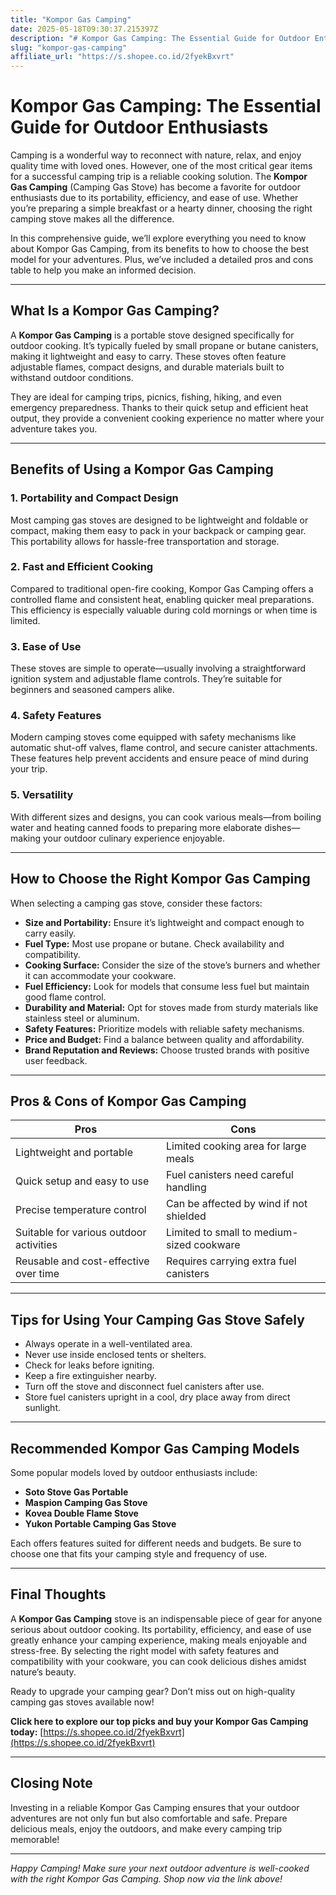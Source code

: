 ```yaml
---
title: "Kompor Gas Camping"
date: 2025-05-18T09:30:37.215397Z
description: "# Kompor Gas Camping: The Essential Guide for Outdoor Enthusiasts..."
slug: "kompor-gas-camping"
affiliate_url: "https://s.shopee.co.id/2fyekBxvrt"
---
```

# Kompor Gas Camping: The Essential Guide for Outdoor Enthusiasts

Camping is a wonderful way to reconnect with nature, relax, and enjoy quality time with loved ones. However, one of the most critical gear items for a successful camping trip is a reliable cooking solution. The **Kompor Gas Camping** (Camping Gas Stove) has become a favorite for outdoor enthusiasts due to its portability, efficiency, and ease of use. Whether you’re preparing a simple breakfast or a hearty dinner, choosing the right camping stove makes all the difference.

In this comprehensive guide, we’ll explore everything you need to know about Kompor Gas Camping, from its benefits to how to choose the best model for your adventures. Plus, we’ve included a detailed pros and cons table to help you make an informed decision.

---

## What Is a Kompor Gas Camping?

A **Kompor Gas Camping** is a portable stove designed specifically for outdoor cooking. It’s typically fueled by small propane or butane canisters, making it lightweight and easy to carry. These stoves often feature adjustable flames, compact designs, and durable materials built to withstand outdoor conditions.

They are ideal for camping trips, picnics, fishing, hiking, and even emergency preparedness. Thanks to their quick setup and efficient heat output, they provide a convenient cooking experience no matter where your adventure takes you.

---

## Benefits of Using a Kompor Gas Camping

### 1. Portability and Compact Design

Most camping gas stoves are designed to be lightweight and foldable or compact, making them easy to pack in your backpack or camping gear. This portability allows for hassle-free transportation and storage.

### 2. Fast and Efficient Cooking

Compared to traditional open-fire cooking, Kompor Gas Camping offers a controlled flame and consistent heat, enabling quicker meal preparations. This efficiency is especially valuable during cold mornings or when time is limited.

### 3. Ease of Use

These stoves are simple to operate—usually involving a straightforward ignition system and adjustable flame controls. They’re suitable for beginners and seasoned campers alike.

### 4. Safety Features

Modern camping stoves come equipped with safety mechanisms like automatic shut-off valves, flame control, and secure canister attachments. These features help prevent accidents and ensure peace of mind during your trip.

### 5. Versatility

With different sizes and designs, you can cook various meals—from boiling water and heating canned foods to preparing more elaborate dishes—making your outdoor culinary experience enjoyable.

---

## How to Choose the Right Kompor Gas Camping

When selecting a camping gas stove, consider these factors:

- **Size and Portability:** Ensure it’s lightweight and compact enough to carry easily.
- **Fuel Type:** Most use propane or butane. Check availability and compatibility.
- **Cooking Surface:** Consider the size of the stove’s burners and whether it can accommodate your cookware.
- **Fuel Efficiency:** Look for models that consume less fuel but maintain good flame control.
- **Durability and Material:** Opt for stoves made from sturdy materials like stainless steel or aluminum.
- **Safety Features:** Prioritize models with reliable safety mechanisms.
- **Price and Budget:** Find a balance between quality and affordability.
- **Brand Reputation and Reviews:** Choose trusted brands with positive user feedback.

---

## Pros & Cons of Kompor Gas Camping

| **Pros**                              | **Cons**                              |
|---------------------------------------|--------------------------------------|
| Lightweight and portable             | Limited cooking area for large meals |
| Quick setup and easy to use           | Fuel canisters need careful handling |
| Precise temperature control           | Can be affected by wind if not shielded |
| Suitable for various outdoor activities | Limited to small to medium-sized cookware |
| Reusable and cost-effective over time | Requires carrying extra fuel canisters |

---

## Tips for Using Your Camping Gas Stove Safely

- Always operate in a well-ventilated area.
- Never use inside enclosed tents or shelters.
- Check for leaks before igniting.
- Keep a fire extinguisher nearby.
- Turn off the stove and disconnect fuel canisters after use.
- Store fuel canisters upright in a cool, dry place away from direct sunlight.

---

## Recommended Kompor Gas Camping Models

Some popular models loved by outdoor enthusiasts include:

- **Soto Stove Gas Portable**  
- **Maspion Camping Gas Stove**  
- **Kovea Double Flame Stove**  
- **Yukon Portable Camping Gas Stove**  

Each offers features suited for different needs and budgets. Be sure to choose one that fits your camping style and frequency of use.

---

## Final Thoughts

A **Kompor Gas Camping** stove is an indispensable piece of gear for anyone serious about outdoor cooking. Its portability, efficiency, and ease of use greatly enhance your camping experience, making meals enjoyable and stress-free. By selecting the right model with safety features and compatibility with your cookware, you can cook delicious dishes amidst nature’s beauty.

Ready to upgrade your camping gear? Don’t miss out on high-quality camping gas stoves available now! 

**Click here to explore our top picks and buy your Kompor Gas Camping today:** [https://s.shopee.co.id/2fyekBxvrt](https://s.shopee.co.id/2fyekBxvrt)

---

## Closing Note

Investing in a reliable Kompor Gas Camping ensures that your outdoor adventures are not only fun but also comfortable and safe. Prepare delicious meals, enjoy the outdoors, and make every camping trip memorable!

---

*Happy Camping! Make sure your next outdoor adventure is well-cooked with the right Kompor Gas Camping. Shop now via the link above!*